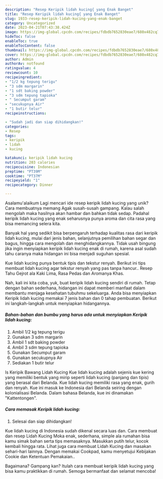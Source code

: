 ```yaml
---
description: "Resep Keripik lidah kucing{ yang Enak Banget"
title: "Resep Keripik lidah kucing{ yang Enak Banget"
slug: 1933-resep-keripik-lidah-kucing-yang-enak-banget
category: Uncategorized
date: 2023-04-21T07:43:38.424Z
image: https://img-global.cpcdn.com/recipes/fdbdb7652830eae7/680x482cq70/keripik-lidah-kucing-foto-resep-utama.jpg
hideToc: false
enableToc: true
enableTocContent: false
thumbnail: https://img-global.cpcdn.com/recipes/fdbdb7652830eae7/680x482cq70/keripik-lidah-kucing-foto-resep-utama.jpg
cover: https://img-global.cpcdn.com/recipes/fdbdb7652830eae7/680x482cq70/keripik-lidah-kucing-foto-resep-utama.jpg
author: Admin
authorAv: notfound
ratingvalue: 4
reviewcount: 10
recipeingredient:
- "1/2 kg tepung terigu"
- "3 sdm margarin"
- "1 sdt baking powder"
- "3 sdm tepung tapioka"
- " Secumput garam"
- "secukupnya Air"
- "1 butir telur"
recipeinstructions:

- "Sudah jadi dan siap dihidangkan!"
categories:
- Resep
tags:
- keripik
- lidah
- kucing

katakunci: keripik lidah kucing 
nutrition: 203 calories
recipecuisine: Indonesian
preptime: "PT39M"
cooktime: "PT37M"
recipeyield: "1"
recipecategory: Dinner

---
```



Asalamu'alaikum Lagi mencari ide resep keripik lidah kucing yang unik? Cara membuatnya memang Agak susah-susah gampang. Kalau salah mengolah maka hasilnya akan hambar dan bahkan tidak sedap. Padahal keripik lidah kucing yang enak seharusnya punya aroma dan cita rasa yang bisa memancing selera kita.


Banyak hal yang sedikit bisa berpengaruh terhadap kualitas rasa dari keripik lidah kucing, mulai dari jenis bahan, selanjutnya pemilihan bahan segar dan bagus, hingga cara mengolah dan menghidangkannya. Tidak usah bingung jika ingin menyiapkan keripik lidah kucing enak di rumah, karena asal sudah tahu caranya maka hidangan ini bisa menjadi suguhan spesial.

Kue lidah kucing punya bentuk tipis dan tekstur renyah. Berikut ini tips membuat lidah kucing agar tekstur renyah yang pas tanpa hancur.. Resep Tahu Gejrot ala Kaki Lima, Rasa Pedas dan Aromanya Khas.


Nah, kali ini kita coba, yuk, buat keripik lidah kucing sendiri di rumah. Tetap dengan bahan sederhana, hidangan ini dapat memberi manfaat dalam membantu menjaga kesehatan tubuhmu sekeluarga. Anda bisa menyiapkan Keripik lidah kucing memakai 7 jenis bahan dan 0 tahap pembuatan. Berikut ini langkah-langkah untuk menyiapkan hidangannya.

<!--inarticleads1-->

##### Bahan-bahan dan bumbu yang harus ada untuk menyiapkan Keripik lidah kucing:

1. Ambil 1/2 kg tepung terigu
1. Gunakan 3 sdm margarin
1. Ambil 1 sdt baking powder
1. Ambil 3 sdm tepung tapioka
1. Gunakan  Secumput garam
1. Gunakan secukupnya Air
1. Sediakan 1 butir telur


Is Keripik Bawang Lidah Kucing Kue lidah kucing adalah sejenis kue kering yang memiliki bentuk yang mirip seperti lidah kucing (panjang dan tipis) yang berasal dari Belanda. Kue lidah kucing memiliki rasa yang enak, gurih dan renyah. Kue ini masuk ke Indonesia dari Belanda seiring dengan kolonialisasi Belanda. Dalam bahasa Belanda, kue ini dinamakan &#34;Kattentongen&#34;. 

<!--inarticleads2-->

##### Cara memasak Keripik lidah kucing:


1. Selesai dan siap dihidangkan!

Kue lidah kucing di Indonesia sudah dikenal secara luas dan. Cara membuat dan resep Lidah Kucing Moka enak, sederhana, simple ala rumahan bisa kamu simak bahan serta tips memasaknya. Masukkan putih telur, kocok kembali hingga rata. Lihat juga cara membuat Lidah Kucing dan masakan sehari-hari lainnya. Dengan memakai Cookpad, kamu menyetujui Kebijakan Cookie dan Ketentuan Pemakaian.. 

Bagaimana? Gampang kan? Itulah cara membuat keripik lidah kucing yang bisa kamu praktikkan di rumah. Semoga bermanfaat dan selamat mencoba!
